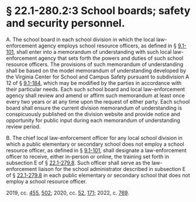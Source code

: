 # § 22.1-280.2:3 School boards; safety and security personnel.

<p>A. The school board in each school division in which the local law-enforcement agency employs school resource officers, as defined in § <a href='/vacode/9.1-101/'>9.1-101</a>, shall enter into a memorandum of understanding with such local law-enforcement agency that sets forth the powers and duties of such school resource officers. The provisions of such memorandum of understanding shall be based on the model memorandum of understanding developed by the Virginia Center for School and Campus Safety pursuant to subdivision A 12 of § <a href='/vacode/9.1-184/'>9.1-184</a>, which may be modified by the parties in accordance with their particular needs. Each such school board and local law-enforcement agency shall review and amend or affirm such memorandum at least once every two years or at any time upon the request of either party. Each school board shall ensure the current division memorandum of understanding is conspicuously published on the division website and provide notice and opportunity for public input during each memorandum of understanding review period.</p><p>B. The chief local law-enforcement officer for any local school division in which a public elementary or secondary school does not employ a school resource officer, as defined in § <a href='/vacode/9.1-101/'>9.1-101</a>, shall designate a law-enforcement officer to receive, either in-person or online, the training set forth in subsection E of § <a href='/vacode/22.1-279.8/'>22.1-279.8</a>. Such officer shall serve as the law-enforcement liaison for the school administrator described in subsection E of § <a href='/vacode/22.1-279.8/'>22.1-279.8</a> in each public elementary or secondary school that does not employ a school resource officer.</p><p>2019, cc. <a href='http://lis.virginia.gov/cgi-bin/legp604.exe?191+ful+CHAP0455'>455</a>, <a href='http://lis.virginia.gov/cgi-bin/legp604.exe?191+ful+CHAP0502'>502</a>; 2020, cc. <a href='http://lis.virginia.gov/cgi-bin/legp604.exe?201+ful+CHAP0052'>52</a>, <a href='http://lis.virginia.gov/cgi-bin/legp604.exe?201+ful+CHAP0171'>171</a>; 2022, c. <a href='http://lis.virginia.gov/cgi-bin/legp604.exe?221+ful+CHAP0769'>769</a>.</p>